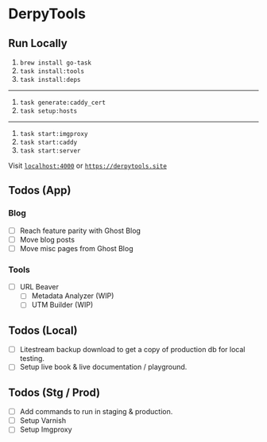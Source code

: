 # DerpyTools

## Run Locally

1. `brew install go-task`
1. `task install:tools`
1. `task install:deps`
---
1. `task generate:caddy_cert`
1. `task setup:hosts`
---
1. `task start:imgproxy`
1. `task start:caddy`
1. `task start:server`

Visit [`localhost:4000`](http://localhost:4000) or [`https://derpytools.site`](https://derpytools.site)

## Todos (App)

### Blog
- [ ] Reach feature parity with Ghost Blog
- [ ] Move blog posts
- [ ] Move misc pages from Ghost Blog

### Tools
- [ ] URL Beaver
  - [ ] Metadata Analyzer (WIP)
  - [ ] UTM Builder (WIP)

## Todos (Local)

- [ ] Litestream backup download to get a copy of production db for local testing.
- [ ] Setup live book & live documentation / playground.

## Todos (Stg / Prod)

- [ ] Add commands to run in staging & production.
- [ ] Setup Varnish
- [ ] Setup Imgproxy
